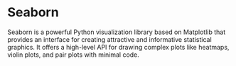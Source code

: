 # Seaborn
Seaborn is a powerful Python visualization library based on Matplotlib that provides an interface for creating attractive and informative statistical graphics. It offers a high-level API for drawing complex plots like heatmaps, violin plots, and pair plots with minimal code.

